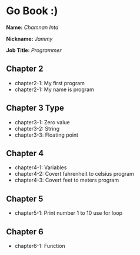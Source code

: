 # Go Book :)

**Name:** *Chamnan Inta*

**Nickname:** *Jammy*

**Job Title:** *Programmer*

## Chapter 2

* chapter2-1: My first program
* chapter2-1: My name is program

## Chapter 3 Type

* chapter3-1: Zero value
* chapter3-2: String
* chapter3-3: Floating point

## Chapter 4

* chapter4-1: Variables
* chapter4-2: Covert fahrenheit to celsius program
* chapter4-3: Covert feet to meters program

## Chapter 5

* chapter5-1: Print number 1 to 10 use for loop

## Chapter 6

* chapter6-1: Function